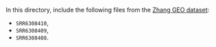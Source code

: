 In this directory, include the following files from the [Zhang GEO dataset](https://www.ncbi.nlm.nih.gov/geo/query/acc.cgi?acc=GSM2861708):
- `SRR6308410`,
- `SRR6308409`,
- `SRR6308408`.
